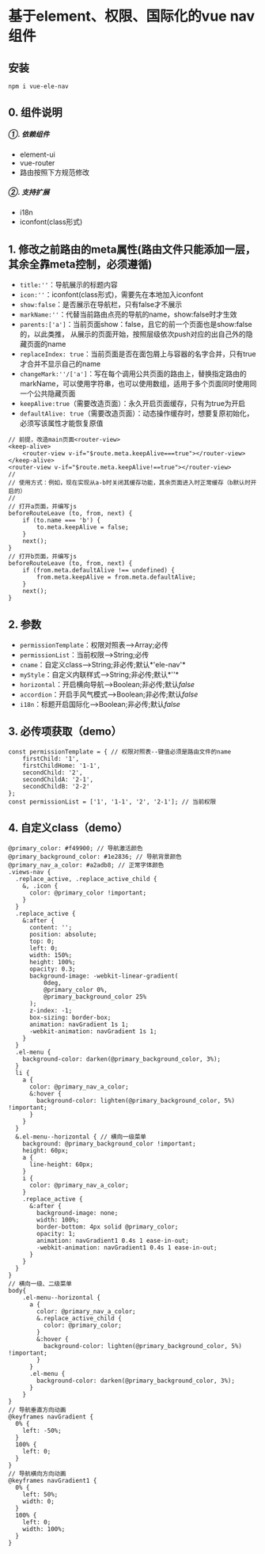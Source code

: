 # 基于element、权限、国际化的vue nav组件

## 安装
	npm i vue-ele-nav

## 0. 组件说明
##### ①. 依赖组件
* element-ui
* vue-router
* 路由按照下方规范修改

##### ②. 支持扩展
* i18n
* iconfont(class形式)

## 1. 修改之前路由的meta属性(路由文件只能添加一层，其余全靠meta控制，必须遵循)
* `title:''`：导航展示的标题内容
* `icon:''`：iconfont(class形式)，需要先在本地加入iconfont
* `show:false`：是否展示在导航栏，只有false才不展示
* `markName:''`：代替当前路由点亮的导航的name，show:false时才生效
* `parents:['a']`：当前页面show：false，且它的前一个页面也是show:false的，以此类推，
从展示的页面开始，按照层级依次push对应的出自己外的隐藏页面的name
* `replaceIndex: true`：当前页面是否在面包屑上与容器的名字合并，只有true才合并不显示自己的name
* `changeMark:''/['a']`：写在每个调用公共页面的路由上，替换指定路由的markName，可以使用字符串，也可以使用数组，适用于多个页面同时使用同一个公共隐藏页面
* `keepAlive:true`（需要改造页面）：永久开启页面缓存，只有为true为开启
* `defaultAlive: true`（需要改造页面）：动态操作缓存时，想要复原初始化，必须写该属性才能恢复原值
>
	// 前提，改造main页面<router-view>
	<keep-alive>
    	<router-view v-if="$route.meta.keepAlive===true"></router-view>
    </keep-alive>
    <router-view v-if="$route.meta.keepAlive!==true"></router-view>
	//
	// 使用方式：例如，现在实现从a-b时关闭其缓存功能，其余页面进入时正常缓存（b默认时开启的）
	//
	// 打开a页面，并编写js
	beforeRouteLeave (to, from, next) {
		if (to.name === 'b') {
			to.meta.keepAlive = false;
		}
		next();
	}
	// 打开b页面，并编写js
	beforeRouteLeave (to, from, next) {
		if (from.meta.defaultAlive !== undefined) {
			from.meta.keepAlive = from.meta.defaultAlive;
		}
		next();
	}

## 2. 参数
* `permissionTemplate`：权限对照表-->Array;必传
* `permissionList`：当前权限-->String;必传
* `cname`：自定义class-->String;非必传;默认*'ele-nav'*
* `myStyle`：自定义内联样式-->String;非必传;默认*''*
* `horizontal`：开启横向导航-->Boolean;非必传;默认*false*
* `accordion`：开启手风气模式-->Boolean;非必传;默认*false*
* `i18n`：标题开启国际化-->Boolean;非必传;默认*false*

## 3. 必传项获取（demo）
	const permissionTemplate = { // 权限对照表--键值必须是路由文件的name
		firstChild: '1',
		firstChildHome: '1-1',
		secondChild: '2',
		secondChildA: '2-1',
		secondChildB: '2-2'
	};
	const permissionList = ['1', '1-1', '2', '2-1']; // 当前权限


## 4. 自定义class（demo）
	@primary_color: #f49900; // 导航激活颜色
	@primary_background_color: #1e2836; // 导航背景颜色
	@primary_nav_a_color: #a2adb8; // 正常字体颜色
	.views-nav {
	  .replace_active, .replace_active_child {
	    &, .icon {
	      color: @primary_color !important;
	    }
	  }
	  .replace_active {
	    &:after {
	      content: '';
	      position: absolute;
	      top: 0;
	      left: 0;
	      width: 150%;
	      height: 100%;
	      opacity: 0.3;
	      background-image: -webkit-linear-gradient(
	          0deg,
	          @primary_color 0%,
	          @primary_background_color 25%
	      );
	      z-index: -1;
	      box-sizing: border-box;
	      animation: navGradient 1s 1;
	      -webkit-animation: navGradient 1s 1;
	    }
	  }
	  .el-menu {
	    background-color: darken(@primary_background_color, 3%);
	  }
	  li {
	    a {
	      color: @primary_nav_a_color;
	      &:hover {
	        background-color: lighten(@primary_background_color, 5%) !important;
	      }
	    }
	  }
	  &.el-menu--horizontal { // 横向一级菜单
	    background: @primary_background_color !important;
	    height: 60px;
	    a {
	      line-height: 60px;
	    }
	    i {
	      color: @primary_nav_a_color;
	    }
	    .replace_active {
	      &:after {
	        background-image: none;
	        width: 100%;
	        border-bottom: 4px solid @primary_color;
	        opacity: 1;
	        animation: navGradient1 0.4s 1 ease-in-out;
	        -webkit-animation: navGradient1 0.4s 1 ease-in-out;
	      }
	    }
	  }
	}
	// 横向一级、二级菜单
	body{
		.el-menu--horizontal {
		  a {
		    color: @primary_nav_a_color;
		    &.replace_active_child {
		      color: @primary_color;
		    }
		    &:hover {
		      background-color: lighten(@primary_background_color, 5%) !important;
		    }
		  }
		  .el-menu {
		    background-color: darken(@primary_background_color, 3%);
		  }
		}
	}
	// 导航垂直方向动画
	@keyframes navGradient {
	  0% {
	    left: -50%;
	  }
	  100% {
	    left: 0;
	  }
	}
	// 导航横向方向动画
	@keyframes navGradient1 {
	  0% {
	    left: 50%;
	    width: 0;
	  }
	  100% {
	    left: 0;
	    width: 100%;
	  }
	}